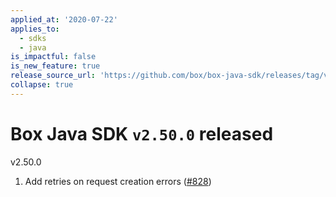 ```yaml
---
applied_at: '2020-07-22'
applies_to:
  - sdks
  - java
is_impactful: false
is_new_feature: true
release_source_url: 'https://github.com/box/box-java-sdk/releases/tag/v2.50.0'
collapse: true
---
```


# Box Java SDK `v2.50.0` released

v2.50.0

1. Add retries on request creation errors ([#828][1])

[1]: https://github.com/box/box-java-sdk/issues/828
